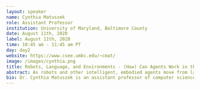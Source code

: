 ```yaml
---
layout: speaker
name: Cynthia Matuszek
role: Assistant Professor
institution: University of Maryland, Baltimore County
date: August 11th, 2020
label: August 11th, 2020
time: 10:45 am - 11:45 am PT
day: day2
website: https://www.csee.umbc.edu/~cmat/
image: /images/cynthia.png
title: Robots, Language, and Environments - (How) Can Agents Work in the Human World?
abstract: As robots and other intelligent, embodied agents move from labs and factories into human spaces, it is becoming progressively more impractical to assume that we as technologists will be able to predetermine the environments, tasks, and human interactions they will need to be able to handle. Letting robots learn from end users via natural language is an intuitive, versatile approach to handling novel situations robustly. Grounded language acquisition is concerned with learning the meaning of language as it applies to the physical world. At the same time, physically embodied agents offer a way to learn to understand natural language in the context of the world to which it refers. In this presentation, I will give an overview of our work on joint statistical models to learn the grounded semantics of natural language describing objects, spaces, and actions, and present recent work on using simulation-to-reality approaches to learn from unconstrained human-robot interactions. Our recent work has focused on treating language and perceptual data as projections of a shared, non-observable embedding, and I will describe several outcomes of this approach, including work on making robotics research more affordable and accessible to groups that are not traditionally involved.
bio: Dr. Cynthia Matuszek is an assistant professor of computer science and electrical engineering at the University of Maryland, Baltimore County, and the director of UMBC’s Interactive Robotics and Language lab. After working as a researcher on the Cyc project, she received her Ph.D. in computer science and engineering from the University of Washington in 2014, with Drs. Dieter Fox and Luke Zettlemoyer. Her research is focused on how robots can learn grounded language from interactions with non-specialists, which includes work in not only robotics, but human-robot interactions, natural language, machine learning, machine bias, and collaborative robot learning, informed by her extensive background in common-sense reasoning and classical artificial intelligence. Dr Matuszek has published in machine learning, artificial intelligence, robotics, and human-robot interaction venues, and was named in the most recent IEEE bi-annual “10 to watch in AI.”
---
```

